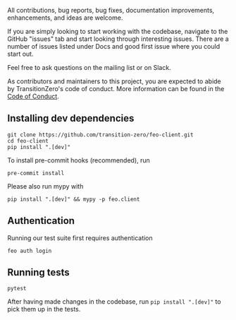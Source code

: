All contributions, bug reports, bug fixes, documentation improvements, enhancements, and ideas are welcome.

If you are simply looking to start working with the codebase, navigate to the GitHub "issues" tab and start looking through interesting issues. There are a number of issues listed under Docs and good first issue where you could start out.

Feel free to ask questions on the mailing list or on Slack.

As contributors and maintainers to this project, you are expected to abide by TransitionZero's code of conduct. More information can be found in the [Code of Conduct](./CODE-OF-CONDUCT.md).

## Installing dev dependencies

```console
git clone https://github.com/transition-zero/feo-client.git
cd feo-client
pip install ".[dev]"
```

To install pre-commit hooks (recommended), run

```console
pre-commit install
```

Please also run mypy with

```console
pip install ".[dev]" && mypy -p feo.client
```

## Authentication

Running our test suite first requires authentication

```console
feo auth login
```

## Running tests

```console
pytest
```

After having made changes in the codebase, run `pip install ".[dev]"` to pick them up in the tests.
